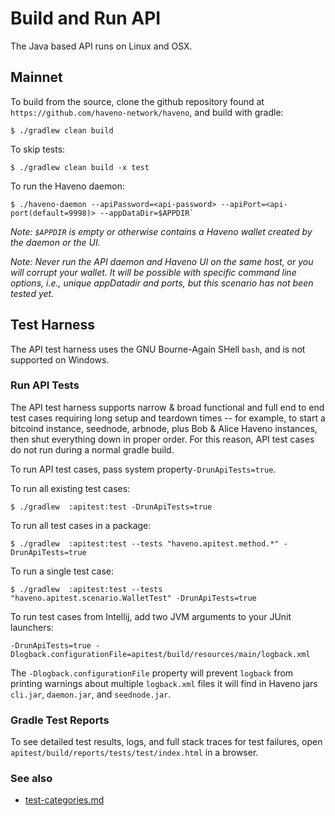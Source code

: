 # Build and Run API

The Java based API runs on Linux and OSX.

## Mainnet

To build from the source, clone the github repository found at `https://github.com/haveno-network/haveno`,
and build with gradle:

    $ ./gradlew clean build

To skip tests:

    $ ./gradlew clean build -x test

To run the Haveno daemon:

    $ ./haveno-daemon --apiPassword=<api-password> --apiPort=<api-port(default=9998)> --appDataDir=$APPDIR`

_Note: `$APPDIR` is empty or otherwise contains a Haveno wallet created by the daemon or the UI._

_Note: Never run the API daemon and Haveno UI on the same host, or you will corrupt your wallet.  It will be possible
with specific command line options, i.e., unique appDatadir and ports, but this scenario has not been tested yet._

## Test Harness

The API test harness uses the GNU Bourne-Again SHell `bash`, and is not supported on Windows.

### Run API Tests

The API test harness supports narrow & broad functional and full end to end test cases requiring
long setup and teardown times -- for example, to start a bitcoind instance, seednode, arbnode, plus Bob & Alice
Haveno instances, then shut everything down in proper order.  For this reason, API test cases do not run during a normal
gradle build.

To run API test cases, pass system property`-DrunApiTests=true`.

To run all existing test cases:

    $ ./gradlew  :apitest:test -DrunApiTests=true

To run all test cases in a package:

    $ ./gradlew  :apitest:test --tests "haveno.apitest.method.*" -DrunApiTests=true

To run a single test case:

    $ ./gradlew  :apitest:test --tests "haveno.apitest.scenario.WalletTest" -DrunApiTests=true

To run test cases from Intellij, add two JVM arguments to your JUnit launchers:

    -DrunApiTests=true -Dlogback.configurationFile=apitest/build/resources/main/logback.xml

The `-Dlogback.configurationFile` property will prevent `logback` from printing warnings about multiple `logback.xml`
files it will find in Haveno jars `cli.jar`, `daemon.jar`, and `seednode.jar`.

### Gradle Test Reports

To see detailed test results, logs, and full stack traces for test failures, open
`apitest/build/reports/tests/test/index.html` in a browser.

### See also

 - [test-categories.md](test-categories.md)

